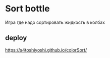 # Sort bottle

Игра где надо сортировать жидкость в колбах

## deploy

https://s4toshiyoshi.github.io/colorSort/
